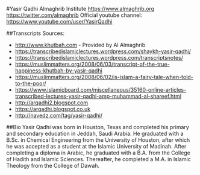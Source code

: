#Yasir Qadhi
Almaghrib Institute
https://www.almaghrib.org
https://twitter.com/almaghrib
Official youtube channel: https://www.youtube.com/user/YasirQadhi

##Transcripts Sources:

* http://www.khutbah.com - Provided by Al Almaghrib
* https://transcribedislamiclectures.wordpress.com/shaykh-yasir-qadhi/
* https://transcribedislamiclectures.wordpress.com/transcriptsnotes/  
* https://muslimmatters.org/2008/06/03/transcript-of-the-true-happiness-khutbah-by-yasir-qadhi
* https://muslimmatters.org/2008/06/02/is-islam-a-fairy-tale-when-told-to-the-poor/
* https://www.islamicboard.com/miscellaneous/35160-online-articles-transcribed-lectures-yasir-qadhi-amp-muhammad-al-shareef.html
* http://arqadhi2.blogspot.com
* https://arqadhi.blogspot.co.uk
* http://navedz.com/tag/yasir-qadhi/

##Bio
Yasir Qadhi was born in Houston, Texas and completed his primary and secondary education in Jeddah, Saudi Arabia. He graduated with a B.Sc. in Chemical Engineering from the University of Houston, after which he was accepted as a student at the Islamic University of Madinah. After completing a diploma in Arabic, he graduated with a B.A. from the College of Hadith and Islamic Sciences. Thereafter, he completed a M.A. in Islamic Theology from the College of Dawah.
